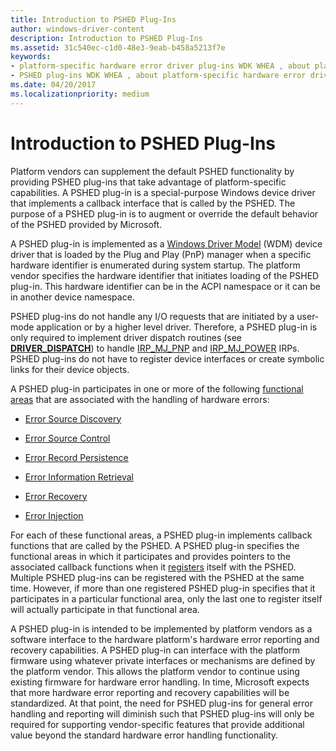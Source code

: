 ```yaml
---
title: Introduction to PSHED Plug-Ins
author: windows-driver-content
description: Introduction to PSHED Plug-Ins
ms.assetid: 31c540ec-c1d0-48e3-9eab-b458a5213f7e
keywords:
- platform-specific hardware error driver plug-ins WDK WHEA , about platform-specific hardware error driver plug-ins
- PSHED plug-ins WDK WHEA , about platform-specific hardware error driver plug-ins
ms.date: 04/20/2017
ms.localizationpriority: medium
---
```


# Introduction to PSHED Plug-Ins


Platform vendors can supplement the default PSHED functionality by providing PSHED plug-ins that take advantage of platform-specific capabilities. A PSHED plug-in is a special-purpose Windows device driver that implements a callback interface that is called by the PSHED. The purpose of a PSHED plug-in is to augment or override the default behavior of the PSHED provided by Microsoft.

A PSHED plug-in is implemented as a [Windows Driver Model](https://msdn.microsoft.com/library/windows/hardware/ff565698) (WDM) device driver that is loaded by the Plug and Play (PnP) manager when a specific hardware identifier is enumerated during system startup. The platform vendor specifies the hardware identifier that initiates loading of the PSHED plug-in. This hardware identifier can be in the ACPI namespace or it can be in another device namespace.

PSHED plug-ins do not handle any I/O requests that are initiated by a user-mode application or by a higher level driver. Therefore, a PSHED plug-in is only required to implement driver dispatch routines (see [**DRIVER_DISPATCH**](https://docs.microsoft.com/windows-hardware/drivers/ddi/content/wdm/nc-wdm-driver_dispatch)) to handle [IRP_MJ_PNP](https://docs.microsoft.com/windows-hardware/drivers/kernel/irp-mj-pnp) and [IRP_MJ_POWER](https://docs.microsoft.com/windows-hardware/drivers/kernel/irp-mj-power) IRPs. PSHED plug-ins do not have to register device interfaces or create symbolic links for their device objects.

A PSHED plug-in participates in one or more of the following [functional areas](functional-areas.md) that are associated with the handling of hardware errors:

-   [Error Source Discovery](error-source-discovery.md)

-   [Error Source Control](error-source-control.md)

-   [Error Record Persistence](error-record-persistence.md)

-   [Error Information Retrieval](error-information-retrieval.md)

-   [Error Recovery](error-recovery.md)

-   [Error Injection](error-injection.md)

For each of these functional areas, a PSHED plug-in implements callback functions that are called by the PSHED. A PSHED plug-in specifies the functional areas in which it participates and provides pointers to the associated callback functions when it [registers](registering-a-pshed-plug-in.md) itself with the PSHED. Multiple PSHED plug-ins can be registered with the PSHED at the same time. However, if more than one registered PSHED plug-in specifies that it participates in a particular functional area, only the last one to register itself will actually participate in that functional area.

A PSHED plug-in is intended to be implemented by platform vendors as a software interface to the hardware platform's hardware error reporting and recovery capabilities. A PSHED plug-in can interface with the platform firmware using whatever private interfaces or mechanisms are defined by the platform vendor. This allows the platform vendor to continue using existing firmware for hardware error handling. In time, Microsoft expects that more hardware error reporting and recovery capabilities will be standardized. At that point, the need for PSHED plug-ins for general error handling and reporting will diminish such that PSHED plug-ins will only be required for supporting vendor-specific features that provide additional value beyond the standard hardware error handling functionality.

 

 




